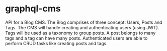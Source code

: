 # graphql-cms
API for a Blog CMS. The Blog comprises of three concept: Users, Posts and Tags. The CMS will handle creating and authenticating users (using JWT). Tags will be used as a taxonomy to group posts. A post belongs to many tags and a tag can have many posts. Authenticated users are able to perform CRUD tasks like creating posts and tags.
